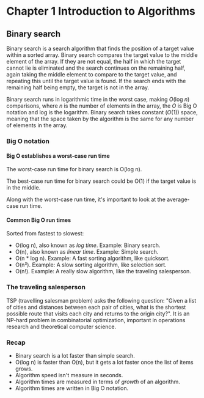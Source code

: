 # Chapter 1 Introduction to Algorithms

## Binary search

Binary search is a search algorithm that finds the position of a target value within a sorted array. Binary search compares the target value to the middle element of the array. If they are not equal, the half in which the target cannot lie is eliminated and the search continues on the remaining half, again taking the middle element to compare to the target value, and repeating this until the target value is found. If the search ends with the remaining half being empty, the target is not in the array.

Binary search runs in logarithmic time in the worst case, making *O*(log *n*) comparisons, where *n* is the number of elements in the array, the *O* is Big O notation and log is the logarithm. Binary search takes constant (*O*(1)) space, meaning that the space taken by the algorithm is the same for any number of elements in the array.

### Big O notation

#### Big O establishes a worst-case run time

The worst-case run time for binary search is O(log n).

The best-case run time for binary search could be O(1) if the target value is in the middle.

Along with the worst-case run time, it's important to look at the average-case run time.

#### Common Big O run times

Sorted from fastest to slowest:

- O(log n), also known as *log time*. Example: Binary search.
- O(n), also known as *linear time*. Example: Simple search.
- O(n * log n). Example: A fast sorting algorithm, like quicksort.
- O(n²). Example: A slow sorting algorithm, like selection sort.
- O(n!). Example: A really slow algorithm, like the traveling salesperson.

### The traveling salesperson

TSP (travelling salesman problem) asks the following question: "Given a list of cities and distances between each pair of cities, what is the shortest possible route that visits each city and returns to the origin city?". It is an NP-hard problem in combinatorial optimization, important in operations research and theoretical computer science.

### Recap

- Binary search is a lot faster than simple search.
- O(log n) is faster than O(n), but it gets a lot faster once the list of items grows.
- Algorithm speed isn't measure in seconds.
- Algorithm times are measured in terms of *growth* of an algorithm.
- Algorithm times are written in Big O notation.
